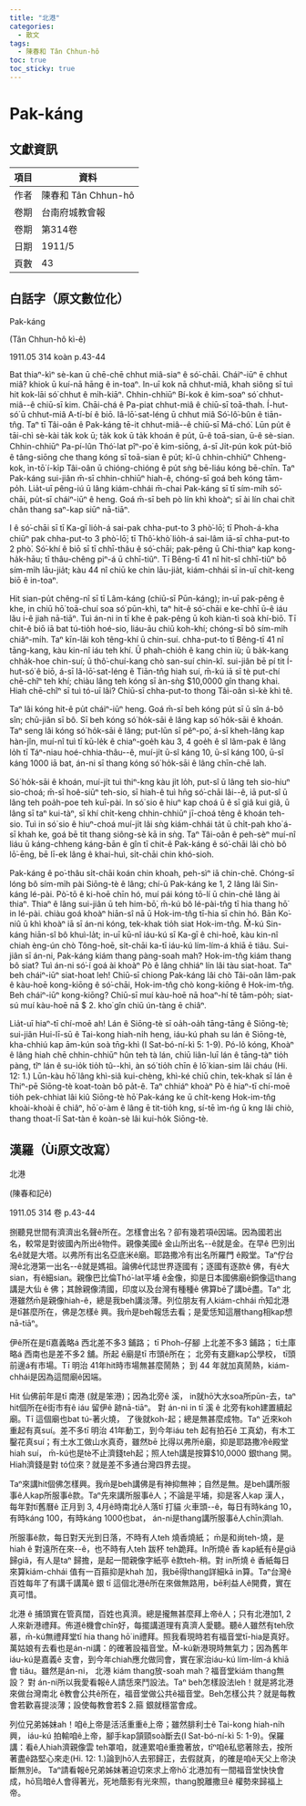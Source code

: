 ```yaml
---
title: "北港"
categories:
  - 散文
tags:
  - 陳春和 Tân Chhun-hô
toc: true
toc_sticky: true
---
```


# Pak-káng

## 文獻資訊

| 項目 | 資料 |
|---|---|
| 作者 | 陳春和 Tân Chhun-hô |
| 卷期 | 台南府城教會報 |
| 卷期 | 第314卷 |
| 日期 | 1911/5 |
| 頁數 | 43 |

## 白話字（原文數位化）

Pak-káng

(Tân Chhun-hô kì-ê)

1911.05 314 koàn p.43-44

Bat thiaⁿ-kìⁿ sè-kan ū chē-chē chhut miâ-siaⁿ ê só͘-chāi. Cháiⁿ-iūⁿ ē chhut miâ? khiok ū kuí-nā hāng ê in-toaⁿ. In-uī kok nā chhut-miâ, khah siông sī tuì hit kok-lāi só͘ chhut ê mi̍h-kiāⁿ. Chhin-chhiūⁿ Bí-kok ê kim-soaⁿ só͘ chhut-miâ--ê chiū-sī kim. Chāi-chá ê Pa-piat chhut-miâ ê chiū-sī toā-thah. Í-hut-só͘ ū chhut-miâ A-tí-bí ê biō. Iâ-lō͘-sat-léng ū chhut miâ Só͘-lô͘-bûn ê tiān-tn̂g. Taⁿ tī Tâi-oân ê Pak-káng tē-it chhut-miâ--ê chiū-sī Má-chó͘. Lūn pu̍t ê tāi-chì sè-kài ta̍k kok ū; ta̍k kok ū ta̍k khoán ê pu̍t, ū-ê toā-sian, ū-ê sè-sian. Chhin-chhiūⁿ Pa-pí-lûn Thó͘-lat pîⁿ-po͘ ê kim-siōng, á-sī Ji̍t-pún kok pu̍t-biō ê tâng-siōng che thang kóng sī toā-sian ê pu̍t; kî-û chhin-chhiūⁿ Chheng-kok, ìn-tō͘ í-ki̍p Tâi-oân ū chióng-chióng ê pu̍t sǹg bē-liáu kóng bē-chīn. Taⁿ Pak-káng sui-jiân m̄-sī chhin-chhiūⁿ hiah-ê, chóng-sī goá beh kóng tām-po̍h. Lia̍t-uī pêng-iú ū lâng kiám-chhái m̄-chai Pak-káng sī tī sím-mi̍h só͘-chāi, pu̍t-sī cháiⁿ-iūⁿ ê heng. Goá m̄-sī beh pò lín khì khoàⁿ; sī ài lín chai chit chân thang saⁿ-kap siūⁿ nā-tiāⁿ.

I ê só͘-chāi sī tī Ka-gī lio̍h-á sai-pak chha-put-to 3 phò͘-lō͘; tī Phoh-á-kha chiūⁿ pak chha-put-to 3 phò͘-lō͘; tī Thô͘-khò͘ lio̍h-á sai-lâm iā-sī chha-put-to 2 phò͘. Só͘-khí ê biō sī tī chhī-thâu ê só͘-chāi; pak-pêng ū Chi-thiaⁿ kap kong-ha̍k-hāu; tī thâu-chêng piⁿ-á ū chhī-tiûⁿ. Tī Bêng-tī 41 nî hit-sî chhī-tiûⁿ bô sím-mi̍h lāu-jia̍t; kàu 44 nî chiū ke chin lāu-jia̍t, kiám-chhái sī in-uī chit-keng biō ê in-toaⁿ.

Hit sian-pu̍t chêng-nî sī tī Lâm-káng (chiū-sī Pūn-káng); in-uī pak-pêng ê khe, in chiū hō͘ toā-chuí soa só͘ pūn-khì, taⁿ hit-ê só͘-chāi e ke-chhī ū-ê iáu lâu i-ê jiah nā-tiāⁿ. Tuì án-ni in tī khe ê pak-pêng ū koh kiàn-tì soà khí-biō. Tī chit-ê biō iā bat tú-tio̍h hoé-sio, liáu-āu chiū koh-khí; chóng-sī bô sím-mi̍h chiâⁿ-mi̍h. Taⁿ kīn-lâi koh têng-khí ū chin-suí. chha-put-to tī Bêng-tī 41 nî tāng-kang, kàu kin-nî iáu teh khí. Ū phah-chio̍h ê kang chin iù; ū ba̍k-kang chha̍k-hoe chin-suí; ū thô͘-chuí-kang chò san-suí chin-kî. sui-jiân bē pí tit Í-hut-só͘ ê biō, á-sī Iâ-lō͘-sat-léng ê Tiān-tn̂g hiah suí, m̄-kú iā sī tè put-chí chē-chîⁿ teh khí; chiàu lâng teh kóng sī àn-sǹg $10,0000 gîn thang khai. Hiah chē-chîⁿ sī tuì tó-uī lâi? Chiū-sī chha-put-to thong Tâi-oân sì-kè khì tê.

Taⁿ lâi kóng hit-ê pu̍t cháiⁿ-iūⁿ heng. Goá m̄-sī beh kóng pu̍t sī ū sîn á-bô sîn; chū-jiân sī bô. Sī beh kóng só͘ ho̍k-sāi ê lâng kap só͘ ho̍k-sāi ê khoán. Taⁿ seng lâi kóng só͘ ho̍k-sāi ê lâng; put-lūn sī pêⁿ-po͘, á-sī kheh-lâng kap hàn-jîn, muí-nî tuì tī kū-le̍k ê chiaⁿ-goe̍h kàu 3, 4 goe̍h ê sî lâm-pak ê lâng lo̍h tī Táⁿ-niau hoé-chhia-thâu--ê, muí-ji̍t ū-sî káng 10, ū-sî káng 100, ū-sî káng 1000 iā bat, án-ni sī thang kóng só͘ ho̍k-sāi ê lâng chīn-chē lah.

Só͘ ho̍k-sāi ê khoán, muí-ji̍t tuì thiⁿ-kng kàu ji̍t lo̍h, put-sî ū lâng teh sio-hiuⁿ sio-choá; m̄-sī hoê-siūⁿ teh-sio, sī hiah-ê tuì hn̄g só͘-chāi lâi--ê, iā put-sî ū lâng teh poa̍h-poe teh kuī-pài. In só͘ sio ê hiuⁿ kap choá ū ê sī giâ kui giâ, ū lâng sī taⁿ kui-tàⁿ, sī khí chi̍t-keng chhin-chhiūⁿ jī-choá têng ê khoán teh-sio. Tuì in só͘ sio ê hiuⁿ-choá muí-ji̍t lâi sǹg kiám-chhái ta̍t ū chi̍t-pah kho͘ á-sī khah ke, goá bē tit thang siông-sè kā in sǹg. Taⁿ Tâi-oân ê peh-sèⁿ muí-nî liáu ū káng-chheng káng-bān ê gîn tī chit-ê Pak-káng ê só͘-chāi lâi chò bô lō͘-ēng, bē lī-ek lâng ê khai-huì, si̍t-chāi chin khó-sioh.

Pak-káng ê po͘-thâu si̍t-chāi koán chin khoah, peh-sìⁿ iā chin-chē. Chóng-sī lóng bô sím-mi̍h pài Siōng-tè ê lâng; chí-ū Pak-káng ke 1, 2 lâng lâi Sin-káng lé-pài. Pò͘-tō ê ki-hoē chīn hó, muí pái kóng tō-lí ū chin-chē lâng ài thiaⁿ. Thiaⁿ ê lâng sui-jiân ū teh him-bō͘, m̄-kú bô lé-pài-tn̂g tī hia thang hō͘ in lé-pài. chiàu goá khoàⁿ hiān-sî nā ū Hok-im-tn̂g tī-hia sī chin hó. Bān Ko͘-niû ū khì khoàⁿ iā sī án-ni kóng, tek-khak tio̍h siat Hok-im-tn̂g. M̄-kú Sin-káng hiān-sî bô khuì-la̍t; in-uī kū-nî iáu-kú sī Ka-gī ê chi-hoē, kàu kin-nî chiah èng-ún chò Tông-hoē, si̍t-chāi ka-tī iáu-kú lím-lím-á khiā ē tiâu. Sui-jiân sī án-ni, Pak-káng kiám thang pàng-soah mah? Hok-im-tn̂g kiám thang bô siat? Tuì án-ni só͘-í goá ài khoàⁿ Pò ê lâng chhiáⁿ lín lâi tàu siat-hoat. Taⁿ beh cháiⁿ-iūⁿ siat-hoat leh! Chiū-sī chiong Pak-káng lâi chò Tâi-oân lâm-pak ê kàu-hoē kong-kiōng ê só͘-chāi, Hok-im-tn̂g chò kong-kiōng ê Hok-im-tn̂g. Beh cháiⁿ-iūⁿ kong-kiōng? Chiū-sī muí kàu-hoē nā hoaⁿ-hí tê tām-po̍h; siat-sú muí kàu-hoē nā $ 2. kho͘ gîn chiū ún-tàng ē chiâⁿ.

Lia̍t-uī hiaⁿ-tī chí-moē ah! Lán ê Siōng-tè sī oa̍h-oa̍h tāng-tāng ê Siōng-tè; sui-jiân Hui-lī-sū ê Tai-kong hiah-ni̍h heng, iáu-kú phah su lán ê Siōng-tè, kha-chhiú kap ām-kún soà tn̄g-khì (I Sat-bó-ní-kì 5: 1-9). Pó-lô kóng, Khoàⁿ ê lâng hiah chē chhin-chhiūⁿ hûn teh tà lán, chiū liân-luī lán ê tāng-tàⁿ tio̍h pàng, tîⁿ lán ê su-io̍k tio̍h tû--khì, àn só͘ tio̍h chīn ê lō͘ kian-sim lâi cháu (Hi. 12: 1.) Lūn-kàu hō͘ lâng khì-siâ kui-chèng, khì-ké chiū chin, tek-khak sī lán ê Thiⁿ-pē Siōng-tè koat-toàn bô pa̍t-ê. Taⁿ chhiáⁿ khoàⁿ Pò ê hiaⁿ-tī chí-moē tio̍h pek-chhiat lâi kiû Siōng-tè hō͘ Pak-káng ke ū chi̍t-keng Hok-im-tn̂g khoài-khoài ē chiâⁿ, hō͘ o͘-àm ê lâng ē tit-tio̍h kng, sí-tē ìm-ńg ū kng lâi chiò, thang thoat-lī Sat-tàn ê koàn-sè lâi kui-ho̍k Siōng-tè.

## 漢羅（Ùi原文改寫）

北港

(陳春和記ê)

1911.05 314 卷 p.43-44

捌聽見世間有濟濟出名聲ê所在。怎樣會出名？卻有幾若項ê因端。因為國若出名，較常是對彼國內所出ê物件。親像美國ê 金山所出名--ê就是金。在早ê 巴別出名ê就是大塔。以弗所有出名亞底米ê廟。耶路撒冷有出名所羅門 ê殿堂。Taⁿ佇台灣ê北港第一出名--ê就是媽祖。論佛ê代誌世界逐國有；逐國有逐款ê 佛，有ê大sian，有ê細sian。親像巴比倫Thó͘-lat平埔 ê金像，抑是日本國佛廟ê銅像這thang講是大仙 ê 佛；其餘親像清國，印度以及台灣有種種ê 佛算bē了講bē盡。Taⁿ 北港雖然m̄是親像hiah-ê，總是我beh講淡薄。列位朋友有人kiám-chhái m̄知北港是tī甚麼所在，佛是怎樣ê 興。我m̄是beh報恁去看；是愛恁知這層thang相kap想nā-tiāⁿ。

伊ê所在是tī嘉義略á 西北差不多3 鋪路； tī Phoh-仔腳 上北差不多3 鋪路； tī土庫略á 西南也是差不多2 舖。所起 ê廟是tī 市頭ê所在； 北旁有支廳kap公學校， tī頭前邊á有市場。Tī 明治 41年hit時市場無甚麼鬧熱； 到 44 年就加真鬧熱，kiám-chhái是因為這間廟ê因端。

Hit 仙佛前年是tī 南港 (就是笨港)；因為北旁ê 溪， in就hō͘大水soa所pūn-去，taⁿ hit個所在ê街市有ê iáu 留伊ê 跡nā-tiāⁿ。 對 án-ni in tī 溪 ê 北旁有koh建置續起廟。Tī 這個廟也bat tú-著火燒， 了後就koh-起；總是無甚麼成物。Taⁿ 近來koh 重起有真suí。差不多tī 明治 41年動工，到今年iáu teh 起有拍石ê 工真幼，有木工鑿花真suí；有土水工做山水真奇，雖然bē 比得以弗所ê廟，抑是耶路撒冷ê殿堂hiah suí， m̄-kú也是tè不止濟錢teh起；照人teh講是按算$10,0000 銀thang 開。 Hiah濟錢是對 tó位來？就是差不多通台灣四界去提。

Taⁿ來講hit個佛怎樣興。我m̄是beh講佛是有神抑無神；自然是無。是beh講所服事ê人kap所服事ê款。Taⁿ先來講所服事ê人；不論是平埔，抑是客人kap 漢人，每年對tī舊曆ê 正月到 3, 4月ê時南北ê人落tī 打貓 火車頭--ê，每日有時káng 10，有時káng 100，有時káng 1000也bat， án-ni是thang講所服事ê人chīn濟lah.

所服事ê款，每日對天光到日落，不時有人teh 燒香燒紙； m̄是和尚teh-燒，是hiah ê 對遠所在來--ê，也不時有人teh 跋杯 teh跪拜。In所燒ê 香 kap紙有ê是giâ 歸giâ，有人是taⁿ 歸擔，是起一間親像字紙亭 ê款teh-稍。對 in所燒 ê 香紙每日來算kiám-chhái 值有一百箍抑是khah 加，我bē得thang詳細kā in算。Taⁿ台灣ê百姓每年了有講千講萬ê 銀 tī 這個北港ê所在來做無路用，bē利益人ê開費，實在真可惜。

北港 ê 捕頭實在管真闊，百姓也真濟。總是攏無甚麼拜上帝ê人；只有北港加1, 2人來新港禮拜。佈道ê機會chīn好，每擺講道理有真濟人愛聽。聽ê人雖然有teh欣慕，m̄-kú無禮拜堂tī hia thang hō͘ in禮拜。照我看現時若有福音堂tī-hia是真好。萬姑娘有去看也是án-ni講：的確著設福音堂。M̄-kú新港現時無氣力；因為舊年iáu-kú是嘉義ê 支會，到今年chiah應允做同會，實在家治iáu-kú lím-lím-á khiā 會 tiâu。雖然是án-ni， 北港 kiám thang放-soah mah？福音堂kiám thang無設？ 對 án-ni所以我愛看報ê人請恁來鬥設法。Taⁿ beh怎樣設法leh！就是將北港來做台灣南北 ê教會公共ê所在，福音堂做公共ê福音堂。Beh怎樣公共？就是每教會若歡喜提淡薄；設使每教會若$ 2.箍 銀就穩當會成。

列位兄弟姊妹ah！咱ê上帝是活活重重ê上帝；雖然腓利士ê Tai-kong hiah-ni̍h 興， iáu-kú 拍輸咱ê上帝，腳手kap頷頸soà斷去(I Sat-bó-ní-kì 5: 1-9)。保羅講：看ê人hiah濟親像雲 teh罩咱，就連累咱ê重擔著放，tîⁿ咱ê私慾著除去，按所著盡ê路堅心來走(Hi. 12: 1.)論到hō͘人去邪歸正，去假就真，的確是咱ê天父上帝決斷無別ê。 Taⁿ請看報ê兄弟姊妹著迫切來求上帝hō͘ 北港加有一間福音堂快快會成，hō͘烏暗ê人會得著光，死地蔭影有光來照，thang脫離撒旦ê 權勢來歸福上帝。
